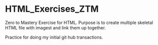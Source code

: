 # HTML_Exercises_ZTM
Zero to Mastery Exercise for HTML. Purpose is to create multiple skeletal HTML file with imagest and link them up together.

Practice for doing my initial git hub transactions.